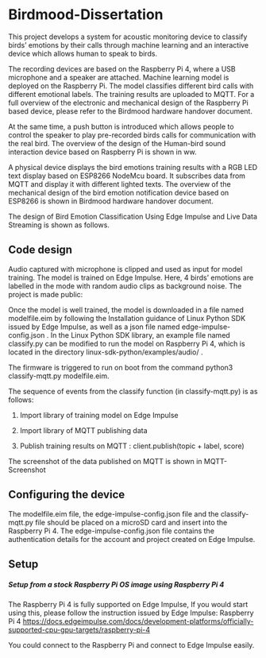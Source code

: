 # Birdmood-Dissertation

This project develops a system for acoustic monitoring device to classify birds’ emotions by their calls through machine learning and an interactive device which allows human to speak to birds. 

The recording devices are based on the Raspberry Pi 4, where a USB microphone and a speaker are attached. Machine learning model is deployed on the Raspberry Pi. The model classifies different bird calls with different emotional labels. The training results are uploaded to MQTT. For a full overview of the electronic and mechanical design of the Raspberry Pi based device, please refer to the Birdmood hardware handover document.

At the same time, a push button is introduced which allows people to control the speaker to play pre-recorded birds calls for communication with the real bird. The overview of the design of the Human-bird sound interaction device based on Raspberry Pi is shown in ww.

A physical device displays the bird emotions training results with a RGB LED text display based on ESP8266 NodeMcu board. It subscribes data from MQTT and display it with different lighted texts. The overview of the mechanical design of the bird emotion notification device based on ESP8266 is shown in Birdmood hardware handover document.

The design of Bird Emotion Classification Using Edge Impulse and Live Data Streaming is shown as follows.

## Code design

Audio captured with microphone is clipped and used as input for model training. The model is trained on Edge Impulse. Here, 4 birds’ emotions are labelled in the mode with random audio clips as background noise. The project is made public: 



Once the model is well trained, the model is downloaded in a file named modelfile.eim by following the Installation guidance of Linux Python SDK issued by Edge Impulse, as well as a json file named edge-impulse-config.json . In the Linux Python SDK library, an example file named classify.py can be modified to run the model on Raspberry Pi 4, which is located in the directory linux-sdk-python/examples/audio/ . 



The firmware is triggered to run on boot from the command python3 classify-mqtt.py modelfile.eim. 



The sequence of events from the classify function (in classify-mqtt.py) is as follows:

1. Import library of training model on Edge Impulse 

2. Import library of MQTT publishing data 

3. Publish training results on MQTT : client.publish(topic + label, score)

The screenshot of the data published on MQTT is shown in MQTT-Screenshot

## **Configuring the device**

The modelfile.eim file, the edge-impulse-config.json file and the classify-mqtt.py file should be placed on a microSD card and insert into the Raspberry Pi 4. The edge-impulse-config.json file contains the authentication details for the account and project created on Edge Impulse.



## **Setup** 

##### **Setup from a stock Raspberry Pi OS image using Raspberry Pi 4** 

The Raspberry Pi 4 is fully supported on Edge Impulse, If you would start using this, please follow the instruction issued by Edge Impulse: Raspberry Pi 4 https://docs.edgeimpulse.com/docs/development-platforms/officially-supported-cpu-gpu-targets/raspberry-pi-4

You could connect to the Raspberry Pi and connect to Edge Impulse easily.

 
